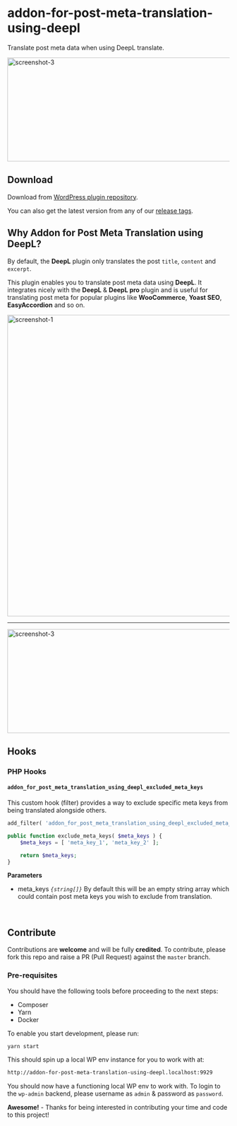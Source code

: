 # addon-for-post-meta-translation-using-deepl

Translate post meta data when using DeepL translate.

<img width="626" height="235" alt="screenshot-3" src="https://github.com/user-attachments/assets/b1a1b142-9bca-4913-b382-de482df65f59" />

## Download

Download from [WordPress plugin repository](https://wordpress.org/plugins/addon-for-post-meta-translation-using-deepl/).

You can also get the latest version from any of our [release tags](https://github.com/badasswp/addon-for-post-meta-translation-using-deepl/releases).

## Why Addon for Post Meta Translation using DeepL?

By default, the __DeepL__ plugin only translates the post `title`, `content` and `excerpt`.

This plugin enables you to translate post meta data using __DeepL__. It integrates nicely with the __DeepL__ & __DeepL pro__ plugin and is useful for translating post meta for popular plugins like __WooCommerce__, __Yoast SEO__, __EasyAccordion__ and so on.

<img width="666" height="682" alt="screenshot-1" src="https://github.com/user-attachments/assets/7bcb6c1b-7e81-4a2c-b7cd-a0559f37c4af" />

---

<img width="626" height="235" alt="screenshot-3" src="https://github.com/user-attachments/assets/9682a73c-7725-4485-92ef-6a0a1178956e" />

## Hooks

### PHP Hooks

#### `addon_for_post_meta_translation_using_deepl_excluded_meta_keys`

This custom hook (filter) provides a way to exclude specific meta keys from being translated alongside others.

```php
add_filter( 'addon_for_post_meta_translation_using_deepl_excluded_meta_keys', [ $this, 'exclude_meta_keys' ], 10, 1 );

public function exclude_meta_keys( $meta_keys ) {
    $meta_keys = [ 'meta_key_1', 'meta_key_2' ];

    return $meta_keys;
}
```

**Parameters**

- meta_keys _`{string[]}`_ By default this will be an empty string array which could contain post meta keys you wish to exclude from translation.
<br/>

## Contribute

Contributions are __welcome__ and will be fully __credited__. To contribute, please fork this repo and raise a PR (Pull Request) against the `master` branch.

### Pre-requisites

You should have the following tools before proceeding to the next steps:

- Composer
- Yarn
- Docker

To enable you start development, please run:

```bash
yarn start
```

This should spin up a local WP env instance for you to work with at:

```bash
http://addon-for-post-meta-translation-using-deepl.localhost:9929
```

You should now have a functioning local WP env to work with. To login to the `wp-admin` backend, please username as `admin` & password as `password`.

__Awesome!__ - Thanks for being interested in contributing your time and code to this project!
